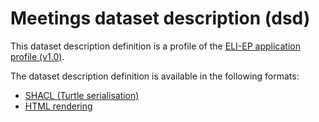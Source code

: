 # Meetings dataset description (dsd)

This dataset description definition is a profile of the [ELI-EP application profile (v1.0)](https://europarl.github.io/eli-ep/1.0/).

The dataset description definition is available in the following formats:
- [SHACL (Turtle serialisation)](./eli-ep_meetings.shacl.ttl)
- [HTML rendering](https://europarl.github.io/eli-ep/dsd/meetings)
